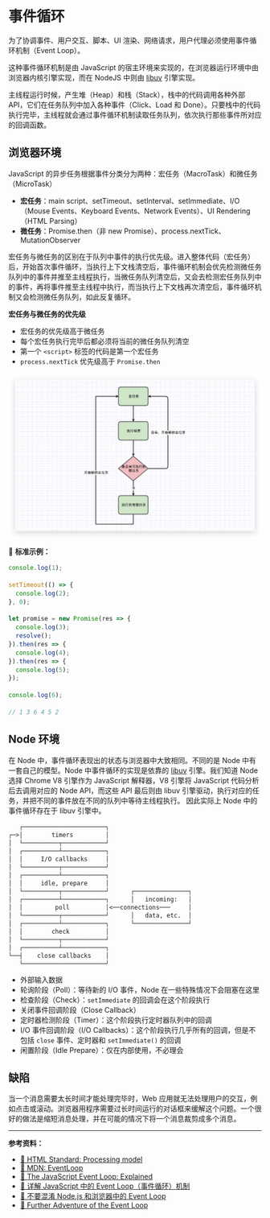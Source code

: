 # 事件循环

为了协调事件、用户交互、脚本、UI 渲染、网络请求，用户代理必须使用事件循环机制（Event Loop）。

这种事件循环机制是由 JavaScript 的宿主环境来实现的，在浏览器运行环境中由浏览器内核引擎实现，而在 NodeJS 中则由 [libuv](<https://github.com/libuv/libuv>) 引擎实现。

主线程运行时候，产生堆（Heap）和栈（Stack），栈中的代码调用各种外部 API，它们在任务队列中加入各种事件（Click、Load 和 Done）。只要栈中的代码执行完毕，主线程就会通过事件循环机制读取任务队列，依次执行那些事件所对应的回调函数。

## 浏览器环境

JavaScript 的异步任务根据事件分类分为两种：宏任务（MacroTask）和微任务（MicroTask）

- **宏任务**：main script、setTimeout、setInterval、setImmediate、I/O（Mouse Events、Keyboard Events、Network Events）、UI Rendering（HTML Parsing）
- **微任务**：Promise.then（非 new Promise）、process.nextTick、MutationObserver

宏任务与微任务的区别在于队列中事件的执行优先级。进入整体代码（宏任务）后，开始首次事件循环，当执行上下文栈清空后，事件循环机制会优先检测微任务队列中的事件并推至主线程执行，当微任务队列清空后，又会去检测宏任务队列中的事件，再将事件推至主线程中执行，而当执行上下文栈再次清空后，事件循环机制又会检测微任务队列，如此反复循环。

**宏任务与微任务的优先级**

* 宏任务的优先级高于微任务
* 每个宏任务执行完毕后都必须将当前的微任务队列清空
* 第一个 `<script>` 标签的代码是第一个宏任务
* `process.nextTick` 优先级高于 `Promise.then`

![事件循环机制中宏任务和微任务图解](../../../images/3/c531f7ee-008a-407c-b315-29f3092e3165.jpg)

🌰 **标准示例：**

```js
console.log(1);
    
setTimeout(() => {
  console.log(2);
}, 0);

let promise = new Promise(res => {
  console.log(3);
  resolve();
}).then(res => {
  console.log(4);
}).then(res => {
  console.log(5);
});
    
console.log(6);

// 1 3 6 4 5 2
```

## Node 环境

在 Node 中，事件循环表现出的状态与浏览器中大致相同。不同的是 Node 中有一套自己的模型。Node 中事件循环的实现是依靠的 [libuv](<https://github.com/libuv/libuv>) 引擎。我们知道 Node 选择 Chrome V8 引擎作为 JavaScript 解释器，V8 引擎将 JavaScript 代码分析后去调用对应的 Node API，而这些 API 最后则由 libuv 引擎驱动，执行对应的任务，并把不同的事件放在不同的队列中等待主线程执行。 因此实际上 Node 中的事件循环存在于 libuv 引擎中。

```
   ┌───────────────────────┐
┌─>│        timers         │
│  └──────────┬────────────┘
│  ┌──────────┴────────────┐
│  │     I/O callbacks     │
│  └──────────┬────────────┘
│  ┌──────────┴────────────┐
│  │     idle, prepare     │
│  └──────────┬────────────┘      ┌───────────────┐
│  ┌──────────┴────────────┐      │   incoming:   │
│  │         poll          │<──connections───     │
│  └──────────┬────────────┘      │   data, etc.  │
│  ┌──────────┴────────────┐      └───────────────┘
│  │        check          │
│  └──────────┬────────────┘
│  ┌──────────┴────────────┐
└──┤    close callbacks    │
   └───────────────────────┘
```

* 外部输入数据
* 轮询阶段（Poll）：等待新的 I/O 事件，Node 在一些特殊情况下会阻塞在这里
* 检查阶段（Check）：`setImmediate` 的回调会在这个阶段执行
* 关闭事件回调阶段（Close Callback）
* 定时器检测阶段（Timer）：这个阶段执行定时器队列中的回调
* I/O 事件回调阶段（I/O Callbacks）：这个阶段执行几乎所有的回调，但是不包括 `close` 事件、定时器和 `setImmediate()` 的回调
* 闲置阶段（Idle Prepare）：仅在内部使用，不必理会

## 缺陷

当一个消息需要太长时间才能处理完毕时，Web 应用就无法处理用户的交互，例如点击或滚动。浏览器用程序需要过长时间运行的对话框来缓解这个问题。一个很好的做法是缩短消息处理，并在可能的情况下将一个消息裁剪成多个消息。

---

**参考资料：**

* [📖 HTML Standard: Processing model](<https://html.spec.whatwg.org/multipage/webappapis.html#event-loop-processing-model>)
* [📖 MDN: EventLoop](<https://developer.mozilla.org/zh-CN/docs/Web/JavaScript/EventLoop>)
* [📝 The JavaScript Event Loop: Explained](<https://blog.carbonfive.com/2013/10/27/the-javascript-event-loop-explained/>)
* [📝 详解 JavaScript 中的 Event Loop（事件循环）机制](<https://zhuanlan.zhihu.com/p/33058983>)
* [📝 不要混淆 Node.js 和浏览器中的 Event Loop](<https://cnodejs.org/topic/5a9108d78d6e16e56bb80882>)
* [🎥 Further Adventure of the Event Loop](<https://www.youtube.com/watch?v=u1kqx6AenYw>)

